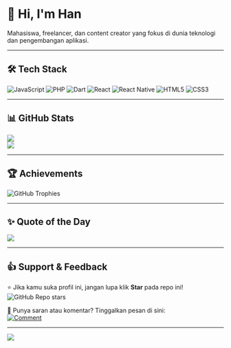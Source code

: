 # 👋 Hi, I'm Han  
Mahasiswa, freelancer, dan content creator yang fokus di dunia teknologi dan pengembangan aplikasi.

---

## 🛠 Tech Stack  
![JavaScript](https://img.shields.io/badge/JavaScript-323330?style=for-the-badge&logo=javascript&logoColor=F7DF1E)
![PHP](https://img.shields.io/badge/PHP-777BB4?style=for-the-badge&logo=php&logoColor=white)
![Dart](https://img.shields.io/badge/Dart-0175C2?style=for-the-badge&logo=dart&logoColor=white)
![React](https://img.shields.io/badge/React-20232a?style=for-the-badge&logo=react&logoColor=61DAFB)
![React Native](https://img.shields.io/badge/React_Native-20232a?style=for-the-badge&logo=react&logoColor=61DAFB)
![HTML5](https://img.shields.io/badge/HTML5-E34F26?style=for-the-badge&logo=html5&logoColor=white)
![CSS3](https://img.shields.io/badge/CSS3-1572B6?style=for-the-badge&logo=css3&logoColor=white)

---

## 📊 GitHub Stats  
![](https://github-readme-stats.vercel.app/api?username=Han-mtz&theme=dark&hide_border=true&show_icons=true)<br/>
![](https://github-readme-stats.vercel.app/api/top-langs/?username=Han-mtz&theme=dark&hide_border=true&layout=compact)

---

## 🏆 Achievements  
![GitHub Trophies](https://github-profile-trophy.vercel.app/?username=Han-mtz&theme=radical&no-frame=true&no-bg=true&margin-w=4)

---

## ✨ Quote of the Day  
![](https://quotes-github-readme.vercel.app/api?type=horizontal&theme=radical)

---

## 👍 Support & Feedback  

⭐ Jika kamu suka profil ini, jangan lupa klik **Star** pada repo ini!  
![GitHub Repo stars](https://img.shields.io/github/stars/Han-mtz/Han-mtz?style=social)

💬 Punya saran atau komentar? Tinggalkan pesan di sini:  
[![Comment](https://img.shields.io/badge/💬%20Tinggalkan%20Komentar-blue?style=for-the-badge)](https://github.com/Han-mtz/feedback/discussions)

---

[![](https://visitcount.itsvg.in/api?id=Han-mtz&icon=0&color=0)](https://visitcount.itsvg.in)

<!-- Proudly created with GPRM ( https://gprm.itsvg.in ) -->
